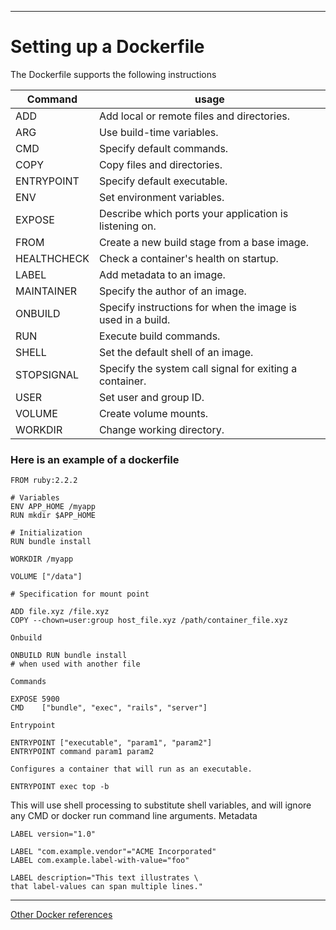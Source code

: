 
---
# Setting up a Dockerfile
The Dockerfile supports the following instructions

| Command   | usage |
| -------- | ------- |
ADD | Add local or remote files and directories. |
ARG | Use build-time variables. |
CMD | Specify default commands. |
COPY | Copy files and directories. |
ENTRYPOINT | Specify default executable. |
ENV | Set environment variables. |
EXPOSE | Describe which ports your application is listening on. |
FROM | Create a new build stage from a base image. |
HEALTHCHECK | Check a container's health on startup. |
LABEL | Add metadata to an image. |
MAINTAINER | Specify the author of an image. |
ONBUILD | Specify instructions for when the image is used in a build. |
RUN | Execute build commands. |
SHELL | Set the default shell of an image. |
STOPSIGNAL | Specify the system call signal for exiting a container. |
USER | Set user and group ID. |
VOLUME | Create volume mounts. |
WORKDIR | Change working directory. |


### Here is an example of a dockerfile
```
FROM ruby:2.2.2

# Variables
ENV APP_HOME /myapp
RUN mkdir $APP_HOME

# Initialization
RUN bundle install

WORKDIR /myapp

VOLUME ["/data"]

# Specification for mount point

ADD file.xyz /file.xyz
COPY --chown=user:group host_file.xyz /path/container_file.xyz

Onbuild

ONBUILD RUN bundle install
# when used with another file

Commands

EXPOSE 5900
CMD    ["bundle", "exec", "rails", "server"]

Entrypoint

ENTRYPOINT ["executable", "param1", "param2"]
ENTRYPOINT command param1 param2

Configures a container that will run as an executable.

ENTRYPOINT exec top -b
```

This will use shell processing to substitute shell variables, and will ignore any CMD or docker run command line arguments.
Metadata
```
LABEL version="1.0"

LABEL "com.example.vendor"="ACME Incorporated"
LABEL com.example.label-with-value="foo"

LABEL description="This text illustrates \
that label-values can span multiple lines."
```

---
[Other Docker references](https://docs.docker.com/engine/reference/builder/)


